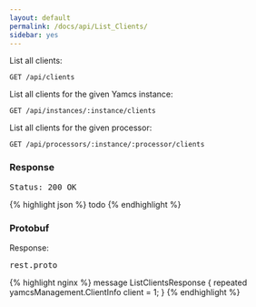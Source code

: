 ```yaml
---
layout: default
permalink: /docs/api/List_Clients/
sidebar: yes
---
```


List all clients:

    GET /api/clients

List all clients for the given Yamcs instance:

    GET /api/instances/:instance/clients
    
List all clients for the given processor:

    GET /api/processors/:instance/:processor/clients 


### Response

<pre class="header">Status: 200 OK</pre>
{% highlight json %}
todo
{% endhighlight %}


### Protobuf

Response:

<pre class="r header">rest.proto</pre>
{% highlight nginx %}
message ListClientsResponse {
  repeated yamcsManagement.ClientInfo client = 1;
}
{% endhighlight %}
